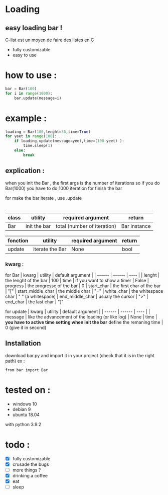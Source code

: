 # Loading
## easy loading bar  !


C-list est un moyen de faire des listes en C
- fully customizable
- easy to use


# how to use  :
```py
bar = Bar(100)
for i in range(1000):
    bar.update(message=i)
```

# example :
```py
loading = Bar(100,lenght=50,time=True)
for yeet in range(100):
    if loading.update(message=yeet,time=(100-yeet) ):
        time.sleep(1)
    else:
        break
```

## explication :

when you init the Bar , the first args is the number of iterations
so if you do Bar(1000)
you have to do 1000 iteration for finish the bar

for make the bar iterate , use .update


#
#
#
#
#
#

| class | utility | required argument | return |
| ------ | ------ | ---- | ------ |
| Bar | init the bar | total (number of iteration) |  Bar instance |


| fonction | utility | required argument | return |
| ------ | ------ | ---- | ------ |
| update | iterate the Bar | None | bool |

### kwarg :
for Bar
| kwarg | utility | default argument |
| ------ | ------ | ---- |
| lenght | the lenght of the bar  | 100 
| time | if you want to show a timer  | False
| progress | the progresse of the bar  | 0
| start_char | the first char of the bar | "["
| start\_middle\_char | the middle char  | "="
| white_char | the whitespace char  | " " (a whitespace)
| end\_middle\_char | usualy the cursor  | ">"
| end_char | the last char  | "]"

for update
| kwarg | utility | default argument |
| ------ | ------ | ---- |
| message | like the advancement of the loading (or like log)  | None 
| time | **you have to active time setting when init the bar** define the remaning time | 0 (give it in second)


## Installation
download bar.py and import it in your project (check that it is in the right path)
ex : 
```
from bar import Bar
```
# tested on :
- windows 10
- debian 9
- ubuntu 18.04

with python 3.9.2

# todo : 
- [x] fully customizable
- [x] crusade the bugs 
- [ ] more things ?
- [x] drinking a  coffee
- [x] eat
- [ ] sleep
